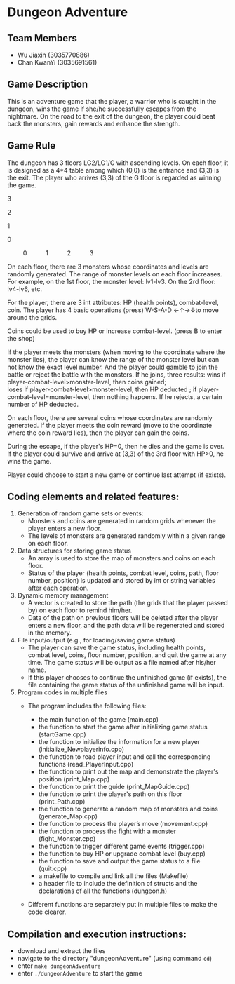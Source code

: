 # Dungeon Adventure
## Team Members
- Wu Jiaxin (3035770886)
- Chan KwanYi (3035691561)
## Game Description
This is an adventure game that the player, a warrior who is caught in the dungeon, wins the game if she/he successfully escapes from the nightmare. On the road to the exit of the dungeon, the player could beat back the monsters, gain rewards and enhance the strength. 

## Game Rule 
The dungeon has 3 floors LG2/LG1/G with ascending levels. On each floor, it is designed as a 4*4 table among which (0,0) is the entrance and (3,3) is the exit. The player who arrives (3,3) of the G floor is regarded as winning the game.

3

2

1

0

`     `0`      `1`      `2`      `3

On each floor, there are 3 monsters whose coordinates and levels are randomly generated. The range of monster levels on each floor increases. For example, on the 1st floor, the monster level: lv1-lv3. On the 2rd floor: lv4-lv6, etc.

For the player, there are 3 int attributes: HP (health points), combat-level, coin.
The player has 4 basic operations (press) W-S-A-D ←↑→↓to move around the grids. 

Coins could be used to buy HP or increase combat-level. (press B to enter the shop)

If the player meets the monsters (when moving to the coordinate where the monster lies), the player can know the range of the monster level but can not know the exact level number. And the player could gamble to join the battle or reject the battle with the monsters. 
If he joins, three results: 
wins if player-combat-level>monster-level, then coins gained;  
loses if player-combat-level>monster-level, then HP deducted ; 
if player-combat-level=monster-level, then nothing happens. 
If he rejects, a certain number of HP deducted.

On each floor, there are several coins whose coordinates are randomly generated. 
If the player meets the coin reward (move to the coordinate where the coin reward lies), then the player can gain the coins.

During the escape, if the player's HP=0, then he dies and the game is over. If the player could survive and arrive at (3,3) of the 3rd floor with HP>0, he wins the game. 

Player could choose to start a new game or continue last attempt (if exists).


## Coding elements and related features:
1. Generation of random game sets or events: 
    - Monsters and coins are generated in random grids whenever the player enters a new floor.
    - The levels of monsters are generated randomly within a given range on each floor.
2. Data structures for storing game status
    - An array is used to store the map of monsters and coins on each floor.
    - Status of the player (health points, combat level, coins, path, floor number, position) is updated and stored by int or string variables after each operation.
3. Dynamic memory management 
    - A vector is created to store the path (the grids that the player passed by) on each floor to remind him/her. 
    - Data of the path on previous floors will be deleted after the player enters a new floor, and the path data will be regenerated and stored in the memory.
4. File input/output (e.g., for loading/saving game status)
    - The player can save the game status, including health points, combat level, coins, floor number, position, and quit the game at any time. The game status will be output as a file named after his/her name.
    - If this player chooses to continue the unfinished game (if exists), the file containing the game status of the unfinished game will be input. 
5. Program codes in multiple files 
    - The program includes the following files:
      - the main function of the game (main.cpp)
      - the function to start the game after initializing game status (startGame.cpp)
      - the function to initialize the information for a new player (initialize_Newplayerinfo.cpp)
      - the function to read player input and call the corresponding functions (read_PlayerInput.cpp)
      - the function to print out the map and demonstrate the player's position (print_Map.cpp)
      - the function to print the guide (print_MapGuide.cpp)
      - the function to print the player's path on this floor (print_Path.cpp)
      - the function to generate a random map of monsters and coins (generate_Map.cpp)
      - the function to process the player’s move (movement.cpp)
      - the function to process the fight with a monster (fight_Monster.cpp)
      - the function to trigger different game events (trigger.cpp)
      - the function to buy HP or upgrade combat level (buy.cpp)
      - the function to save and output the game status to a file (quit.cpp)
      - a makefile to compile and link all the files (Makefile)
      - a header file to include the definition of structs and the declarations of all the functions (dungeon.h)
    
   - Different functions are separately put in multiple files to make the code clearer.
   
## Compilation and execution instructions:
- download and extract the files
- navigate to the directory "dungeonAdventure" (using command `cd`)
- enter `make dungeonAdventure`
- enter `./dungeonAdventure` to start the game


